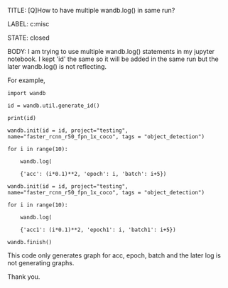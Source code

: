 TITLE:
[Q]How to have multiple wandb.log() in same run?

LABEL:
c:misc

STATE:
closed

BODY:
I am trying to use multiple wandb.log() statements in my jupyter notebook. I kept 'id' the same so it will be added in the same run but the later wandb.log() is not reflecting. 

For example,
```
import wandb

id = wandb.util.generate_id()

print(id)

wandb.init(id = id, project="testing", name="faster_rcnn_r50_fpn_1x_coco", tags = "object_detection")

for i in range(10):

    wandb.log(

    {'acc': (i*0.1)**2, 'epoch': i, 'batch': i+5})

wandb.init(id = id, project="testing", name="faster_rcnn_r50_fpn_1x_coco", tags = "object_detection")

for i in range(10):

    wandb.log(

    {'acc1': (i*0.1)**2, 'epoch1': i, 'batch1': i+5})

wandb.finish()
```

This code only generates graph for acc, epoch, batch and the later log is not generating graphs.

Thank you.


